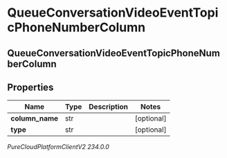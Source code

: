 # QueueConversationVideoEventTopicPhoneNumberColumn

## QueueConversationVideoEventTopicPhoneNumberColumn

## Properties

|Name | Type | Description | Notes|
|------------ | ------------- | ------------- | -------------|
| **column_name** | str |  | [optional] |
| **type** | str |  | [optional] |



_PureCloudPlatformClientV2 234.0.0_
